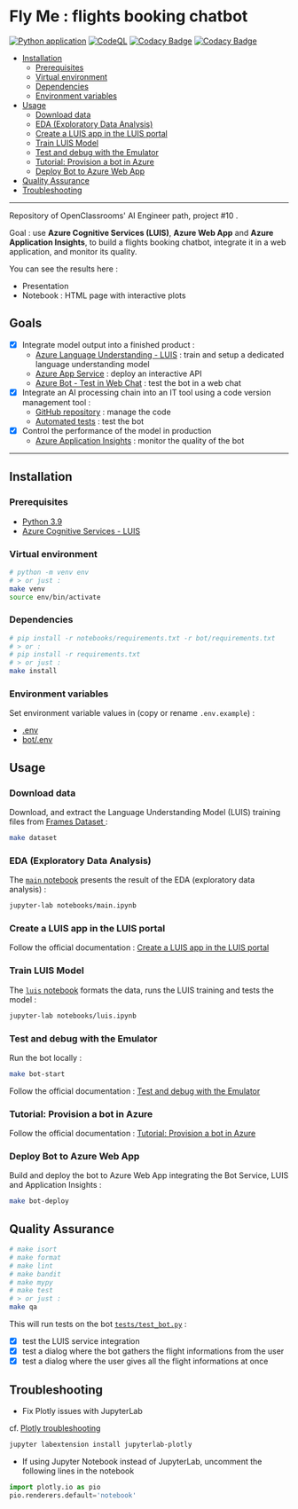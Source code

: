# Fly Me : flights booking chatbot

[![Python application](https://github.com/fleuryc/OC_AI-Engineer_P10_Flights-booking-chatbot/actions/workflows/python-app.yml/badge.svg)](https://github.com/fleuryc/OC_AI-Engineer_P10_Flights-booking-chatbot/actions/workflows/python-app.yml)
[![CodeQL](https://github.com/fleuryc/OC_AI-Engineer_P10_Flights-booking-chatbot/actions/workflows/codeql-analysis.yml/badge.svg)](https://github.com/fleuryc/OC_AI-Engineer_P10_Flights-booking-chatbot/actions/workflows/codeql-analysis.yml)
[![Codacy Badge](https://app.codacy.com/project/badge/Grade/06480b57560846a293bed6d5d4f473e1)](https://www.codacy.com/gh/fleuryc/OC_AI-Engineer_P10_Flights-booking-chatbot/dashboard)
[![Codacy Badge](https://app.codacy.com/project/badge/Coverage/06480b57560846a293bed6d5d4f473e1)](https://www.codacy.com/gh/fleuryc/OC_AI-Engineer_P10_Flights-booking-chatbot/dashboard)

-   [Installation](#installation)
    -   [Prerequisites](#prerequisites)
    -   [Virtual environment](#virtual-environment)
    -   [Dependencies](#dependencies)
    -   [Environment variables](#environment-variables)
-   [Usage](#usage)
    -   [Download data](#download-data)
    -   [EDA (Exploratory Data Analysis)](#eda-exploratory-data-analysis)
    -   [Create a LUIS app in the LUIS portal](#create-a-luis-app-in-the-luis-portal)
    -   [Train LUIS Model](#train-luis-model)
    -   [Test and debug with the Emulator](#test-and-debug-with-the-emulator)
    -   [Tutorial: Provision a bot in Azure](#tutorial-provision-a-bot-in-azure)
    -   [Deploy Bot to Azure Web App](#deploy-bot-to-azure-web-app)
-   [Quality Assurance](#quality-assurance)
-   [Troubleshooting](#troubleshooting)

---

Repository of OpenClassrooms' AI Engineer path, project #10 .

Goal : use **Azure Cognitive Services (LUIS)**, **Azure Web App** and **Azure Application Insights**, to build a flights booking chatbot, integrate it in a web application, and monitor its quality.

You can see the results here :

-   Presentation
-   Notebook : HTML page with interactive plots

## Goals

-   [x] Integrate model output into a finished product :
    -   [Azure Language Understanding - LUIS](https://www.luis.ai/applications "Azure Language Understanding - LUIS") : train and setup a dedicated language understanding model
    -   [Azure App Service](https://portal.azure.com/#@clementfleurypm.onmicrosoft.com/resource/subscriptions/da2e4791-6dd1-422b-848a-a961cef6ab89/resourceGroups/OC_P10_Bot/providers/Microsoft.Web/sites/ocp10-bot-webapp/appServices "Azure App Service") : deploy an interactive API
    -   [Azure Bot - Test in Web Chat](https://portal.azure.com/#@clementfleurypm.onmicrosoft.com/resource/subscriptions/da2e4791-6dd1-422b-848a-a961cef6ab89/resourceGroups/OC_P10_Bot/providers/Microsoft.BotService/botServices/fly_me/test "Azure Bot - Test in Web Chat") : test the bot in a web chat
-   [x] Integrate an AI processing chain into an IT tool using a code version management tool :
    -   [GitHub repository](https://github.com/fleuryc/OC_AI-Engineer_P10_Flights-booking-chatbot "GitHub repository") : manage the code
    -   [Automated tests](https://github.com/fleuryc/OC_AI-Engineer_P10_Flights-booking-chatbot/actions/workflows/python-app.yml?query=branch%3Amain "Automated tests") : test the bot
-   [x] Control the performance of the model in production
    -   [Azure Application Insights](https://portal.azure.com/#@clementfleurypm.onmicrosoft.com/resource/subscriptions/da2e4791-6dd1-422b-848a-a961cef6ab89/resourceGroups/OC_P10_Bot/providers/microsoft.insights/components/ocp10-appinsights/overview "Azure Application Insights") : monitor the quality of the bot

---

## Installation

### Prerequisites

-   [Python 3.9](https://www.python.org/downloads/)
-   [Azure Cognitive Services - LUIS](https://www.microsoft.com/cognitive-services/en-us/luis/)

### Virtual environment

```bash
# python -m venv env
# > or just :
make venv
source env/bin/activate
```

### Dependencies

```bash
# pip install -r notebooks/requirements.txt -r bot/requirements.txt
# > or :
# pip install -r requirements.txt
# > or just :
make install
```

### Environment variables

Set environment variable values in (copy or rename `.env.example`) :

-   [.env](.env)
-   [bot/.env](bot/.env)

## Usage

### Download data

Download, and extract the Language Understanding Model (LUIS) training files from [Frames Dataset
](https://www.microsoft.com/en-us/research/project/frames-dataset/download/ "Frames Dataset") :

```bash
make dataset
```

### EDA (Exploratory Data Analysis)

The [`main` notebook](notebooks/main.ipynb) presents the result of the EDA (exploratory data analysis) :

```bash
jupyter-lab notebooks/main.ipynb
```

### Create a LUIS app in the LUIS portal

Follow the official documentation : [Create a LUIS app in the LUIS portal](https://docs.microsoft.com/en-us/azure/bot-service/bot-builder-howto-v4-luis?view=azure-bot-service-4.0&tabs=python#create-a-luis-app-in-the-luis-portal= "Create a LUIS app in the LUIS portal")

### Train LUIS Model

The [`luis` notebook](notebooks/luis.ipynb) formats the data, runs the LUIS training and tests the model :

```bash
jupyter-lab notebooks/luis.ipynb
```

### Test and debug with the Emulator

Run the bot locally :

```bash
make bot-start
```

Follow the official documentation : [Test and debug with the Emulator](https://docs.microsoft.com/en-us/azure/bot-service/bot-service-debug-emulator?view=azure-bot-service-4.0&tabs=python "Test and debug with the Emulator")

### Tutorial: Provision a bot in Azure

Follow the official documentation : [Tutorial: Provision a bot in Azure](https://docs.microsoft.com/en-us/azure/bot-service/tutorial-provision-a-bot?view=azure-bot-service-4.0&tabs=userassigned%2Cnewgroup "Tutorial: Provision a bot in Azure")

### Deploy Bot to Azure Web App

Build and deploy the bot to Azure Web App integrating the Bot Service, LUIS and Application Insights :

```bash
make bot-deploy
```

## Quality Assurance

```bash
# make isort
# make format
# make lint
# make bandit
# make mypy
# make test
# > or just :
make qa
```

This will run tests on the bot [`tests/test_bot.py`](tests/test_bot.py) :

-   [x] test the LUIS service integration
-   [x] test a dialog where the bot gathers the flight informations from the user
-   [x] test a dialog where the user gives all the flight informations at once

## Troubleshooting

-   Fix Plotly issues with JupyterLab

cf. [Plotly troubleshooting](https://plotly.com/python/troubleshooting/#jupyterlab-problems)

```bash
jupyter labextension install jupyterlab-plotly
```

-   If using Jupyter Notebook instead of JupyterLab, uncomment the following lines in the notebook

```python
import plotly.io as pio
pio.renderers.default='notebook'
```
